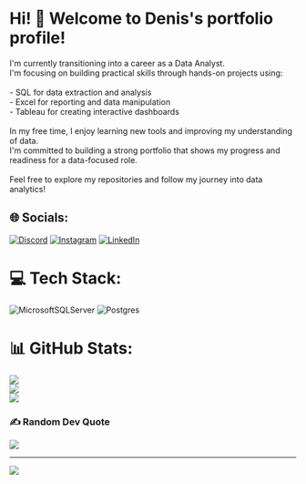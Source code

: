 # Hi! 👋 Welcome to Denis's portfolio profile!
I'm currently transitioning into a career as a Data Analyst. <br>I'm focusing on building practical skills through hands-on projects using:<br><br>- SQL for data extraction and analysis<br>- Excel for reporting and data manipulation<br>- Tableau for creating interactive dashboards<br><br>In my free time, I enjoy learning new tools and improving my understanding of data. <br>I'm committed to building a strong portfolio that shows my progress and readiness for a data-focused role.<br><br>Feel free to explore my repositories and follow my journey into data analytics!


## 🌐 Socials:
[![Discord](https://img.shields.io/badge/Discord-%237289DA.svg?logo=discord&logoColor=white)](https://discord.gg/Strunc#4222) [![Instagram](https://img.shields.io/badge/Instagram-%23E4405F.svg?logo=Instagram&logoColor=white)](https://instagram.com/strunec_official) [![LinkedIn](https://img.shields.io/badge/LinkedIn-%230077B5.svg?logo=linkedin&logoColor=white)](https://linkedin.com/in/https://www.linkedin.com/in/denisstruna/) 

# 💻 Tech Stack:
![MicrosoftSQLServer](https://img.shields.io/badge/Microsoft%20SQL%20Server-CC2927?style=for-the-badge&logo=microsoft%20sql%20server&logoColor=white) ![Postgres](https://img.shields.io/badge/postgres-%23316192.svg?style=for-the-badge&logo=postgresql&logoColor=white)
# 📊 GitHub Stats:
![](https://github-readme-stats.vercel.app/api?username=dstruna&theme=shadow_blue&hide_border=false&include_all_commits=true&count_private=true)<br/>
![](https://nirzak-streak-stats.vercel.app/?user=dstruna&theme=shadow_blue&hide_border=false)<br/>
![](https://github-readme-stats.vercel.app/api/top-langs/?username=dstruna&theme=shadow_blue&hide_border=false&include_all_commits=true&count_private=true&layout=compact)

### ✍️ Random Dev Quote
![](https://quotes-github-readme.vercel.app/api?type=horizontal&theme=light)

---
[![](https://visitcount.itsvg.in/api?id=dstruna&icon=10&color=2)](https://visitcount.itsvg.in)

<!-- Proudly created with GPRM ( https://gprm.itsvg.in ) -->
